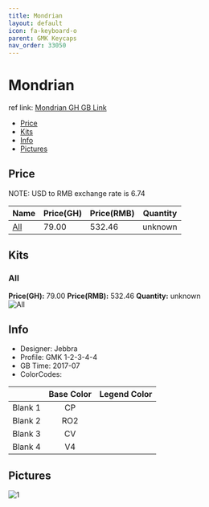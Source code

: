 ```yaml
---
title: Mondrian
layout: default
icon: fa-keyboard-o
parent: GMK Keycaps
nav_order: 33050
---
```


# Mondrian

ref link: [Mondrian GH GB Link](https://geekhack.org/index.php?topic=90440.0)

* [Price](#price)
* [Kits](#kits)
* [Info](#info)
* [Pictures](#pictures)


## Price  
NOTE: USD to RMB exchange rate is 6.74

| Name          | Price(GH)    |  Price(RMB) | Quantity |
| ------------- | ------------ |  ---------- | -------- |
|[All](#all)|79.00|532.46|unknown|


## Kits
### All
**Price(GH):** 79.00    **Price(RMB):** 532.46    **Quantity:** unknown  
<img src="{{ 'assets/images/gmk-keycaps/mondrian/kits_pics/all.jpg' | relative_url }}" alt="All" class="image featured">


## Info
* Designer: Jebbra
* Profile: GMK 1-2-3-4-4
* GB Time: 2017-07
* ColorCodes:  

| |Base Color     | Legend Color
| :-------------: | :-------------: | :------------:
|Blank 1|CP|
|Blank 2|RO2|
|Blank 3|CV|
|Blank 4|V4|


## Pictures
<img src="{{ 'assets/images/gmk-keycaps/mondrian/rendering_pics/1.jpg' | relative_url }}" alt="1" class="image featured">
